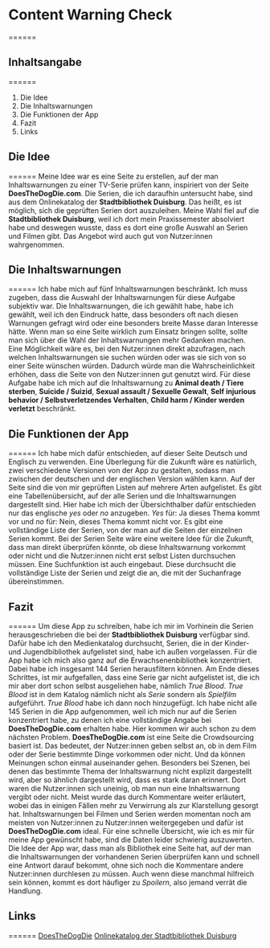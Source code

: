 # Content Warning Check
======
## Inhaltsangabe
======
1.	Die Idee
2.	Die Inhaltswarnungen
3.	Die Funktionen der App
4.	Fazit
5.	Links

## Die Idee
======
Meine Idee war es eine Seite zu erstellen, auf der man Inhaltswarnungen zu einer TV-Serie prüfen kann, inspiriert von der Seite **DoesTheDogDie.com**. Die Serien, die ich daraufhin untersucht habe, sind aus dem Onlinekatalog der **Stadtbibliothek Duisburg**.  Das heißt, es ist möglich, sich die geprüften Serien dort auszuleihen. Meine Wahl fiel auf die **Stadtbibliothek Duisburg**, weil ich dort mein Praxissemester absolviert habe und deswegen wusste, dass es dort eine große Auswahl an Serien und Filmen gibt. Das Angebot wird auch gut von Nutzer:innen wahrgenommen.

## Die Inhaltswarnungen
======
Ich habe mich auf fünf Inhaltswarnungen beschränkt. Ich muss zugeben, dass die Auswahl der Inhaltswarnungen für diese Aufgabe subjektiv war. Die Inhaltswarnungen, die ich gewählt habe, habe ich gewählt, weil ich den Eindruck hatte, dass besonders oft nach diesen Warnungen gefragt wird oder eine besonders breite Masse daran Interesse hätte. Wenn man so eine Seite wirklich zum Einsatz bringen sollte, sollte man sich über die Wahl der Inhaltswarnungen mehr Gedanken machen. Eine Möglichkeit wäre es, bei den Nutzer:innen direkt abzufragen, nach welchen Inhaltswarnungen sie suchen würden oder was sie sich von so einer Seite wünschen würden. Dadurch würde man die Wahrscheinlichkeit erhöhen, dass die Seite von den Nutzer:innen gut genutzt wird.
Für diese Aufgabe habe ich mich auf die Inhaltswarnung zu **Animal death / Tiere sterben**, **Suicide / Suizid**, **Sexual assault / Sexuelle Gewalt**, **Self injurious behavior / Selbstverletzendes Verhalten**, **Child harm / Kinder werden verletzt** beschränkt.

## Die Funktionen der App
======
Ich habe mich dafür entschieden, auf dieser Seite Deutsch und Englisch zu verwenden. Eine Überlegung für die Zukunft wäre es natürlich, zwei verschiedene Versionen von der App zu gestalten, sodass man zwischen der deutschen und der englischen Version wählen kann.
Auf der Seite sind die von mir geprüften Listen auf mehrere Arten aufgelistet. Es gibt eine Tabellenübersicht, auf der alle Serien und die Inhaltswarnungen dargestellt sind. Hier habe ich mich der Übersichthalber dafür entschieden nur das englische *yes* oder *no* anzugeben. *Yes* für: Ja dieses Thema kommt vor und *no* für: Nein, dieses Thema kommt nicht vor. 
Es gibt eine vollständige Liste der Serien, von der man auf die Seiten der einzelnen Serien kommt. Bei der Serien Seite wäre eine weitere Idee für die Zukunft, dass man direkt überprüfen könnte, ob diese Inhaltswarnung vorkommt oder nicht und die Nutzer:innen nicht erst selbst Listen durchsuchen müssen.
Eine Suchfunktion ist auch eingebaut. Diese durchsucht die vollständige Liste der Serien und zeigt die an, die mit der Suchanfrage übereinstimmen.

## Fazit
======
Um diese App zu schreiben, habe ich mir im Vorhinein die Serien herausgeschrieben die bei der **Stadtbibliothek Duisburg** verfügbar sind. Dafür habe ich den Medienkatalog durchsucht, Serien, die in der Kinder- und Jugendbibliothek aufgelistet sind, habe ich außen vorgelassen. Für die App habe ich mich also ganz auf die Erwachsenenbibliothek konzentriert. Dabei habe ich insgesamt 144 Serien herausfiltern können. Am Ende dieses Schrittes, ist mir aufgefallen, dass eine Serie gar nicht aufgelistet ist, die ich mir aber dort schon selbst ausgeliehen habe, nämlich *True Blood*. *True Blood* ist in dem Katalog nämlich nicht als *Serie* sondern als *Spielfilm* aufgeführt. *True Blood* habe ich dann noch hinzugefügt. Ich habe nicht alle 145 Serien in die App aufgenommen, weil ich mich nur auf die Serien konzentriert habe, zu denen ich eine vollständige Angabe bei **DoesTheDogDie.com** erhalten habe. Hier kommen wir auch schon zu dem nächsten Problem.
**DoesTheDogDie.com** ist eine Seite die Crowdsourcing basiert ist. Das bedeutet, der Nutzer:innen geben selbst an, ob in dem Film oder der Serie bestimmte Dinge vorkommen oder nicht. Und da können Meinungen schon einmal auseinander gehen. Besonders bei Szenen, bei denen das bestimmte Thema der Inhaltswarnung nicht explizit dargestellt wird, aber so ähnlich dargestellt wird, dass es stark daran erinnert. Dort waren die Nutzer:innen sich uneinig, ob man nun eine Inhaltswarnung vergibt oder nicht. Meist wurde das durch Kommentare weiter erläutert, wobei das in einigen Fällen mehr zu Verwirrung als zur Klarstellung gesorgt hat.
Inhaltswarnungen bei Filmen und Serien werden momentan noch am meisten von Nutzer:innen zu Nutzer:innen weitergegeben und dafür ist **DoesTheDogDie.com** ideal. Für eine schnelle Übersicht, wie ich es mir für meine App gewünscht habe, sind die Daten leider schwierig auszuwerten. 
Die Idee der App war, dass man als Bibliothek eine Seite hat, auf der man die Inhaltswarnungen der vorhandenen Serien überprüfen kann und schnell eine Antwort darauf bekommt, ohne sich noch die Kommentare andere Nutzer:innen durchlesen zu müssen. Auch wenn diese manchmal hilfreich sein können, kommt es dort häufiger zu *Spoilern*, also jemand verrät die Handlung. 

## Links
======
[DoesTheDogDie](https://www.doesthedogdie.com/)
[Onlinekatalog der Stadtbibliothek Duisburg]( https://sb-duisburg.lmscloud.net/)
